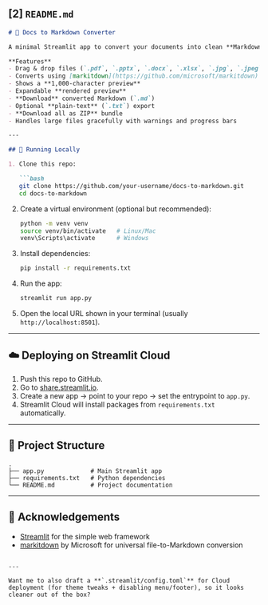 
## \[2] `README.md`

````markdown
# 📝 Docs to Markdown Converter

A minimal Streamlit app to convert your documents into clean **Markdown** text.

**Features**
- Drag & drop files (`.pdf`, `.pptx`, `.docx`, `.xlsx`, `.jpg`, `.jpeg`, `.png`, `.mp3`)
- Converts using [markitdown](https://github.com/microsoft/markitdown)
- Shows a **1,000-character preview**
- Expandable **rendered preview**
- **Download** converted Markdown (`.md`)
- Optional **plain-text** (`.txt`) export
- **Download all as ZIP** bundle
- Handles large files gracefully with warnings and progress bars

---

## 🚀 Running Locally

1. Clone this repo:

   ```bash
   git clone https://github.com/your-username/docs-to-markdown.git
   cd docs-to-markdown
````

2. Create a virtual environment (optional but recommended):

   ```bash
   python -m venv venv
   source venv/bin/activate   # Linux/Mac
   venv\Scripts\activate      # Windows
   ```

3. Install dependencies:

   ```bash
   pip install -r requirements.txt
   ```

4. Run the app:

   ```bash
   streamlit run app.py
   ```

5. Open the local URL shown in your terminal (usually `http://localhost:8501`).

---

## ☁️ Deploying on Streamlit Cloud

1. Push this repo to GitHub.
2. Go to [share.streamlit.io](https://share.streamlit.io).
3. Create a new app → point to your repo → set the entrypoint to `app.py`.
4. Streamlit Cloud will install packages from `requirements.txt` automatically.

---

## 📂 Project Structure

```
.
├── app.py             # Main Streamlit app
├── requirements.txt   # Python dependencies
└── README.md          # Project documentation
```

---

## 🙌 Acknowledgements

* [Streamlit](https://streamlit.io/) for the simple web framework
* [markitdown](https://github.com/microsoft/markitdown) by Microsoft for universal file-to-Markdown conversion

```

---

Want me to also draft a **`.streamlit/config.toml`** for Cloud deployment (for theme tweaks + disabling menu/footer), so it looks cleaner out of the box?
```
